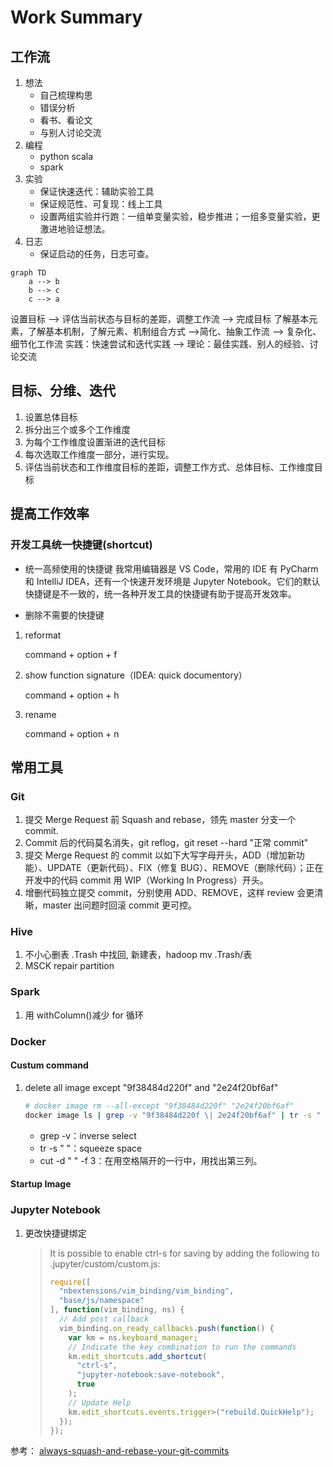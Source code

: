 # Work Summary

## 工作流

1. 想法
   - 自己梳理构思
   - 错误分析
   - 看书、看论文
   - 与别人讨论交流
2. 编程
   - python scala
   - spark
3. 实验
   - 保证快速迭代：辅助实验工具
   - 保证规范性、可复现：线上工具
   - 设置两组实验并行跑：一组单变量实验，稳步推进；一组多变量实验，更激进地验证想法。
4. 日志
   - 保证启动的任务，日志可查。

```mermaid
graph TD
    a --> b
    b --> c
    c --> a
```

设置目标 --> 评估当前状态与目标的差距，调整工作流 --> 完成目标
了解基本元素，了解基本机制，了解元素、机制组合方式
-->简化、抽象工作流 --> 复杂化、细节化工作流
实践：快速尝试和迭代实践 --> 理论：最佳实践、别人的经验、讨论交流

## 目标、分维、迭代

1. 设置总体目标
2. 拆分出三个或多个工作维度
3. 为每个工作维度设置渐进的迭代目标
4. 每次选取工作维度一部分，进行实现。
5. 评估当前状态和工作维度目标的差距，调整工作方式、总体目标、工作维度目标

## 提高工作效率

### 开发工具统一快捷键(shortcut)

- 统一高频使用的快捷键
  我常用编辑器是 VS Code，常用的 IDE 有 PyCharm 和 IntelliJ IDEA，还有一个快速开发环境是 Jupyter Notebook。它们的默认快捷键是不一致的，统一各种开发工具的快捷键有助于提高开发效率。

- 删除不需要的快捷键

1. reformat

   command + option + f

2. show function signature（IDEA: quick documentory）

   command + option + h

3. rename

   command + option + n

## 常用工具

### Git

1. 提交 Merge Request 前 Squash and rebase，领先 master 分支一个 commit.
2. Commit 后的代码莫名消失，git reflog，git reset --hard "正常 commit"
3. 提交 Merge Request 的 commit 以如下大写字母开头，ADD（增加新功能）、UPDATE（更新代码）、FIX（修复 BUG）、REMOVE（删除代码）；正在开发中的代码 commit 用 WIP（Working In Progress）开头。
4. 增删代码独立提交 commit，分别使用 ADD、REMOVE，这样 review 会更清晰，master 出问题时回滚 commit 更可控。

### Hive

1. 不小心删表 .Trash 中找回, 新建表，hadoop mv .Trash/表
2. MSCK repair partition

### Spark

1. 用 withColumn()减少 for 循环

### Docker

#### Custum command

1. delete all image except "9f38484d220f" and "2e24f20bf6af"

   ```bash
   # docker image rm --all-except "9f38484d220f" "2e24f20bf6af"
   docker image ls | grep -v "9f38484d220f \| 2e24f20bf6af" | tr -s " " | cut -d " " -f 3
   ```

   - grep -v：inverse select
   - tr -s " "：squeeze space
   - cut -d " " -f 3：在用空格隔开的一行中，用找出第三列。

#### Startup Image

### Jupyter Notebook

1. 更改快捷键绑定
   > It is possible to enable ctrl-s for saving by adding the following to .jupyter/custom/custom.js:
   >
   > ```js
   > require([
   >   "nbextensions/vim_binding/vim_binding",
   >   "base/js/namespace"
   > ], function(vim_binding, ns) {
   >   // Add post callback
   >   vim_binding.on_ready_callbacks.push(function() {
   >     var km = ns.keyboard_manager;
   >     // Indicate the key combination to run the commands
   >     km.edit_shortcuts.add_shortcut(
   >       "ctrl-s",
   >       "jupyter-notebook:save-notebook",
   >       true
   >     );
   >     // Update Help
   >     km.edit_shortcuts.events.trigger>("rebuild.QuickHelp");
   >   });
   > });
   > ```
   >

参考：
[always-squash-and-rebase-your-git-commits](https://blog.carbonfive.com/2017/08/28/always-squash-and-rebase-your-git-commits/)
